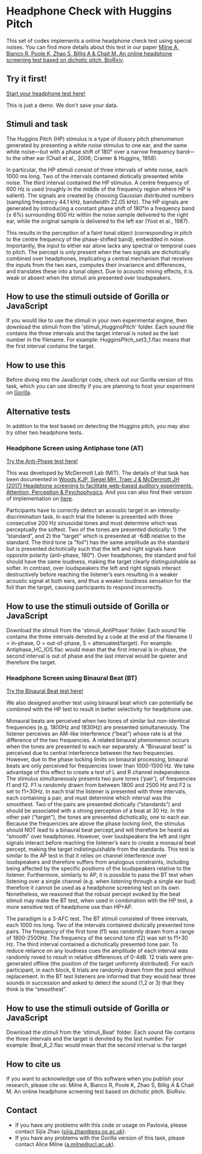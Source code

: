 # Headphone Check with Huggins Pitch

This set of codes implements a online headphone check test using special noises. You can find more details about this test in our paper [Milne A, Bianco R, Poole K, Zhao S, Billig A & Chait M. An online headphone screening test based on dichotic pitch. BioRxiv](https://www.biorxiv.org/content/10.1101/2020.07.21.214395v1).

## Try it first!
[Start your headphone test here!](https://sijiazhao.github.io/headphonecheck/headphonesTestHugginsPitch.html)

This is just a demo. We don't save your data.

## Stimuli and task
The Huggins Pitch (HP) stimulus is a type of illusory pitch phenomenon generated by presenting a white noise stimulus to one ear, and the same white noise—but with a phase shift of 180° over a narrow frequency band—to the other ear (Chait et al., 2006; Cramer & Huggins, 1958).

In particular, the HP stimuli consist of three intervals of white noise, each 1000 ms long. Two of the intervals contained diotically presented white noise. The third interval contained the HP stimulus. A centre frequency of 600 Hz is used (roughly in the middle of the frequency region where HP is salient). The signals are created by choosing Gaussian distributed numbers (sampling frequency 44.1 kHz, bandwidth 22.05 kHz). The HP signals are generated by introducing a constant phase shift of 180°in a frequency band (± 6%) surrounding 600 Hz within the noise sample delivered to the right ear, while the original sample is delivered to the left ear (Yost et al., 1987).

This results in the perception of a faint tonal object (corresponding in pitch to the centre frequency of the phase-shifted band), embedded in noise. Importantly, the input to either ear alone lacks any spectral or temporal cues to pitch. The percept is only present when the two signals are dichotically combined over headphones, implicating a central mechanism that receives the inputs from the two ears, computes their invariance and differences, and translates these into a tonal object. Due to acoustic mixing effects, it is weak or absent when the stimuli are presented over loudspeakers.

## How to use the stimuli outside of Gorilla or JavaScript
If you would like to use the stimuli in your own experimental engine, then download the stimuli from the 'stimuli_HugginsPitch' folder. Each sound file contains the three intervals and the target interval is noted as the last number in the filename.
For example: HugginsPitch_set3_1.flac means that the first interval contains the target.

## How to use this
Before diving into the JavaScript code, check out our Gorilla version of this task, which you can use directly if you are planning to host your experiment on [Gorilla](https://gorilla.sc/admin/experiment/22282/design?). 

## Alternative tests
In addition to the test based on detecting the Huggins pitch, you may also try other two headphone tests.

### Headphone Screen using Antiphase tone (AT)
[Try the Anti-Phase test here!](https://sijiazhao.github.io/headphonecheck/headphonesTestAntiPhase.html)

This was developed by McDermott Lab (MIT). The details of that task has been documented in [Woods KJP, Siegel MH, Traer J & McDermott JH (2017) Headphone screening to facilitate web-based auditory experiments. Attention, Perception & Psychophysics](http://mcdermottlab.mit.edu/papers/Woods_etal_2017_headphone_screening.pdf). And you can also find their version of implementation on [here](https://github.com/mcdermottLab/HeadphoneCheck).

Participants have to correctly detect an acoustic target in an intensity-discrimination task. In each trial the listener is presented with three consecutive 200 Hz sinusoidal tones and must determine which was perceptually the softest. Two of the tones are presented diotically: 1) the ”standard”, and 2) the ”target" which is presented at -6dB relative to the standard. The third tone (a "foil") has the same amplitude as the standard but is presented dichotically such that the left and right signals have opposite polarity (anti-phase, 180°). Over headphones, the standard and foil should have the same loudness, making the target clearly distinguishable as softer. In contrast, over loudspeakers the left and right signals interact destructively before reaching the listener’s ears resulting in a weaker acoustic signal at both ears, and thus a weaker loudness sensation for the foil than the target, causing participants to respond incorrectly.

## How to use the stimuli outside of Gorilla or JavaScript
Download the stimuli from the 'stimuli_AntiPhase' folder. Each sound file contains the three intervals denoted by a code at the end of the filename (I = in-phase, O = out-of-phase, S = attenuated/target).
For example: Antiphase_HC_IOS.flac would mean that the first interval is in-phase, the second interval is out of phase and the last interval would be quieter and therefore the target.

### Headphone Screen using Binaural Beat (BT)
[Try the Binaural Beat test here!](https://sijiazhao.github.io/headphonecheck/headphonesTestBeat.html)

We also designed another test using binaural beat which can potentially be combined with the HP test to result in better selectivity for headphone use. 

Monaural beats are perceived when two tones of similar but non-identical frequencies (e.g. 1800Hz and 1830Hz) are presented simultaneously. The listener perceives an AM-like interference (“beat”) whose rate is at the difference of the two frequencies. A related binaural phenomenon occurs when the tones are presented to each ear separately. A “Binauaral beat” is perceived due to central interference between the two frequencies. However, due to the phase locking limits on binaural processing, binaural beats are only perceived for frequencies lower than 1000-1500 Hz. We take advantage of this effect to create a test of L and R channel independence. The stimulus simultaneously presents two pure tones (‘pair’), of frequencies f1 and f2. F1 is randomly drawn from between 1800 and 2500 Hz and F2 is set to f1+30Hz. In each trial the listener is presented with three intervals, each containing a pair, and must determine which interval was the smoothest. Two of the pairs are presented diotically (“standards”) and should be associated with a strong perception of a beat at 30 Hz. In the other pair (“target”), the tones are presented dichotically, one to each ear. Because the frequencies are above the phase locking limit, the stimulus should NOT lead to a binaural beat percept,and will therefore be heard as “smooth” over headphones. However, over loudspeakers the left and right signals interact before reaching the listener’s ears to create a monaural beat percept, making the target indistinguishable from the standards. This test is similar to the AP test in that it relies on channel interference over loudspeakers and therefore suffers from analogous constraints, including being affected by the specific positions of the loudspeakers relative to the listener. Furthermore, similarly to AP, it is possible to pass the BT test when listening over a single channel (e.g. when listening through a single ear bud) therefore it cannot be used as a headphone screening test on its own. Nonetheless, we reasoned that the robust percept evoked by the beat stimuli may make the BT test, when used in combination with the HP test, a more sensitive test of headphone use than HP+AP.

The paradigm is a 3-AFC test. The BT stimuli consisted of three intervals, each 1000 ms long. Two of the intervals contained diotically presented tone pairs. The frequency of the first tone (f1) was randomly drawn from a range of 1800-2500Hz. The frequency of the second tone (f2) was set to f1+30 Hz. The third interval contained a dichotically presented tone pair. To reduce reliance on any loudness cues the amplitude of each interval was randomly roved to result in relative differences of 0-4dB. 12 trials were pre-generated offline (the position of the target uniformly distributed). For each participant, in each block, 6 trials are randomly drawn from the pool without replacement. In the BT test listeners are informed that they would hear three sounds in succession and asked to detect the sound (1,2 or 3) that they think is the “smoothest”.

## How to use the stimuli outside of Gorilla or JavaScript
Download the stimuli from the 'stimuli_Beat' folder. Each sound file contains the three intervals and the target is denoted by the last number.
For example: Beat_8_2.flac would mean that the second interval is the target

## How to cite us
If you want to acknowledge use of this software when you publish your research, please cite us: 
Milne A, Bianco R, Poole K, Zhao S, Billig A & Chait M. An online headphone screening test based on dichotic pitch. BioRxiv.

## Contact
- If you have any problems with this code or usage on Pavlovia, please contact Sijia Zhao (sijia.zhao@psy.ox.ac.uk).
- If you have any problems with the Gorilla version of this task, please contact Alice Milne (a.milne@ucl.ac.uk).

